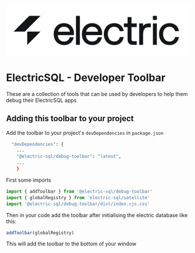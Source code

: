 <a href="https://electric-sql.com">
  <picture>
    <source media="(prefers-color-scheme: dark)"
        srcset="https://raw.githubusercontent.com/electric-sql/meta/main/identity/ElectricSQL-logo-light-trans.svg"
    />
    <source media="(prefers-color-scheme: light)"
        srcset="https://raw.githubusercontent.com/electric-sql/meta/main/identity/ElectricSQL-logo-black.svg"
    />
    <img alt="ElectricSQL logo"
        src="https://raw.githubusercontent.com/electric-sql/meta/main/identity/ElectricSQL-logo-black.svg"
    />
  </picture>
</a>

# ElectricSQL - Developer Toolbar

These are a collection of tools that can be used by developers to help them debug their ElectricSQL apps

## Adding this toolbar to your project

Add the toolbar to your project's `devDependencies` in `package.json`

```sh
  "devDependencies": {
    ...
    "@electric-sql/debug-toolbar": "latest",
    ...
    }
```

First some imports 

```typescript
import { addToolbar } from '@electric-sql/debug-toolbar'
import { globalRegistry } from 'electric-sql/satellite'
import '@electric-sql/debug-toolbar/dist/index.cjs.css'
```

Then in your code add the toolbar after initialising the electric database like this:

```typescript
addToolbar(globalRegistry)
```

This will add the toolbar to the bottom of your window




